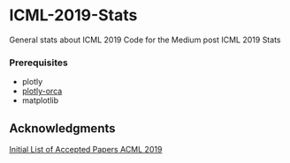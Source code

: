 # ICML-2019-Stats
General stats about ICML 2019
Code for the Medium post ICML 2019 Stats

### Prerequisites

* plotly
* [plotly-orca](https://github.com/plotly/orca)
* matplotlib

## Acknowledgments

[Initial List of Accepted Papers ACML 2019](https://icml.cc/Conferences/2019/AcceptedPapersInitial)
